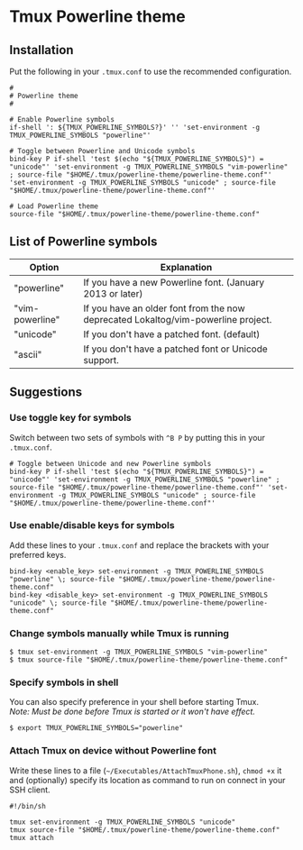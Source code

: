 Tmux Powerline theme
====================

## Installation
Put the following in your `.tmux.conf` to use the recommended configuration.

    #
    # Powerline theme
    #
    
    # Enable Powerline symbols
    if-shell ': ${TMUX_POWERLINE_SYMBOLS?}' '' 'set-environment -g TMUX_POWERLINE_SYMBOLS "powerline"'
    
    # Toggle between Powerline and Unicode symbols
    bind-key P if-shell 'test $(echo "${TMUX_POWERLINE_SYMBOLS}") = "unicode"' 'set-environment -g TMUX_POWERLINE_SYMBOLS "vim-powerline" ; source-file "$HOME/.tmux/powerline-theme/powerline-theme.conf"' 'set-environment -g TMUX_POWERLINE_SYMBOLS "unicode" ; source-file "$HOME/.tmux/powerline-theme/powerline-theme.conf"'
    
    # Load Powerline theme
    source-file "$HOME/.tmux/powerline-theme/powerline-theme.conf"

## List of Powerline symbols

| Option          | Explanation
| --------------- | -----------
| "powerline"     | If you have a new Powerline font. (January 2013 or later)
| "vim-powerline" | If you have an older font from the now deprecated Lokaltog/vim-powerline project.
| "unicode"       | If you don't have a patched font. (default)
| "ascii"         | If you don't have a patched font or Unicode support.

## Suggestions

### Use toggle key for symbols
Switch between two sets of symbols with `^B P` by putting this in your `.tmux.conf`.

    # Toggle between Unicode and new Powerline symbols
    bind-key P if-shell 'test $(echo "${TMUX_POWERLINE_SYMBOLS}") = "unicode"' 'set-environment -g TMUX_POWERLINE_SYMBOLS "powerline" ; source-file "$HOME/.tmux/powerline-theme/powerline-theme.conf"' 'set-environment -g TMUX_POWERLINE_SYMBOLS "unicode" ; source-file "$HOME/.tmux/powerline-theme/powerline-theme.conf"'

### Use enable/disable keys for symbols
Add these lines to your `.tmux.conf` and replace the brackets with your preferred keys.

    bind-key <enable_key> set-environment -g TMUX_POWERLINE_SYMBOLS "powerline" \; source-file "$HOME/.tmux/powerline-theme/powerline-theme.conf"
    bind-key <disable_key> set-environment -g TMUX_POWERLINE_SYMBOLS "unicode" \; source-file "$HOME/.tmux/powerline-theme/powerline-theme.conf"

### Change symbols manually while Tmux is running

    $ tmux set-environment -g TMUX_POWERLINE_SYMBOLS "vim-powerline"
    $ tmux source-file "$HOME/.tmux/powerline-theme/powerline-theme.conf"

### Specify symbols in shell
You can also specify preference in your shell before starting Tmux.  
*Note: Must be done before Tmux is started or it won't have effect.*

    $ export TMUX_POWERLINE_SYMBOLS="powerline"

### Attach Tmux on device without Powerline font
Write these lines to a file (`~/Executables/AttachTmuxPhone.sh`), `chmod +x` it
and (optionally) specify its location as command to run on connect in your SSH client.

    #!/bin/sh
    
    tmux set-environment -g TMUX_POWERLINE_SYMBOLS "unicode"
    tmux source-file "$HOME/.tmux/powerline-theme/powerline-theme.conf"
    tmux attach


